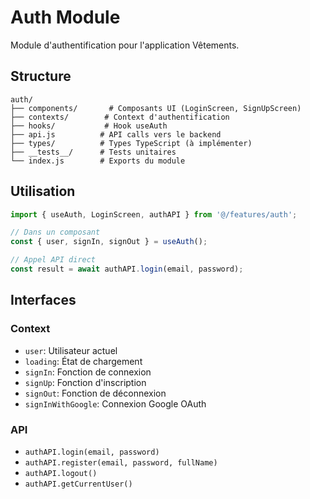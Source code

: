 # Auth Module

Module d'authentification pour l'application Vêtements.

## Structure
```
auth/
├── components/       # Composants UI (LoginScreen, SignUpScreen)
├── contexts/        # Context d'authentification
├── hooks/           # Hook useAuth
├── api.js          # API calls vers le backend
├── types/          # Types TypeScript (à implémenter)
├── __tests__/      # Tests unitaires
└── index.js        # Exports du module
```

## Utilisation

```javascript
import { useAuth, LoginScreen, authAPI } from '@/features/auth';

// Dans un composant
const { user, signIn, signOut } = useAuth();

// Appel API direct
const result = await authAPI.login(email, password);
```

## Interfaces

### Context
- `user`: Utilisateur actuel
- `loading`: État de chargement
- `signIn`: Fonction de connexion
- `signUp`: Fonction d'inscription
- `signOut`: Fonction de déconnexion
- `signInWithGoogle`: Connexion Google OAuth

### API
- `authAPI.login(email, password)`
- `authAPI.register(email, password, fullName)`
- `authAPI.logout()`
- `authAPI.getCurrentUser()`